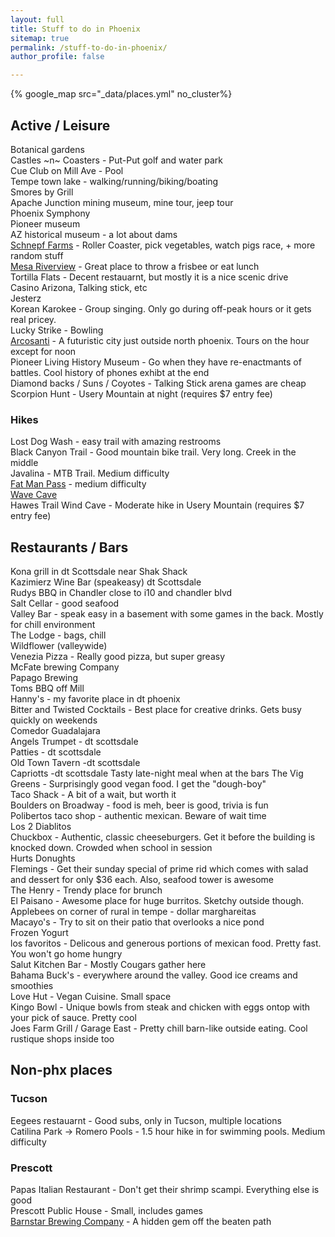 ```yaml
---
layout: full
title: Stuff to do in Phoenix
sitemap: true
permalink: /stuff-to-do-in-phoenix/
author_profile: false

---
```


{% google_map src="_data/places.yml" no_cluster%}

## Active / Leisure
Botanical gardens  
Castles ~n~ Coasters - Put-Put golf and water park  
Cue Club on Mill Ave - Pool  
Tempe town lake - walking/running/biking/boating  
Smores by Grill  
Apache Junction mining museum, mine tour, jeep tour  
Phoenix Symphony  
Pioneer museum  
AZ historical museum - a lot about dams  
[Schnepf Farms](https://beckzlife.com/2018/02/17/schnepf-farms/) - Roller Coaster, pick vegetables, watch pigs race, + more random stuff  
[Mesa Riverview](https://beckzlife.com/2018/01/30/basking-in-arizonas-beauty/) - Great place to throw a frisbee or eat lunch  
Tortilla Flats - Decent restauarnt, but mostly it is a nice scenic drive  
Casino Arizona, Talking stick, etc    
Jesterz  
Korean Karokee - Group singing. Only go during off-peak hours or it gets real pricey.   
Lucky Strike - Bowling  
[Arcosanti](https://beckzlife.com/2018/01/28/arcosanti-a-city-of-the-future-hidden-in-the-desert/) - A futuristic city just outside north   phoenix. Tours on the hour except for noon  
Pioneer Living History Museum - Go when they have re-enactmants of battles. Cool history of phones exhibt at the end   
Diamond backs / Suns / Coyotes - Talking Stick arena games are cheap  
Scorpion Hunt - Usery Mountain at night (requires $7 entry fee)

### Hikes
Lost Dog Wash - easy trail with amazing restrooms  
Black Canyon Trail - Good mountain bike trail. Very long. Creek in the middle  
Javalina - MTB Trail. Medium difficulty  
[Fat Man Pass](https://beckzlife.com/2018/04/04/squeezing-through-fat-mans-pass-to-hidden-valley-south-mountain/) - medium difficulty  
[Wave Cave](https://beckzlife.com/2018/03/23/wave-cave-superstition%e2%80%8b-wilderness/)  
Hawes Trail
Wind Cave - Moderate hike in Usery Mountain (requires $7 entry fee)
  

 
## Restaurants / Bars

Kona grill in dt Scottsdale near Shak Shack  
Kazimierz Wine Bar (speakeasy) dt Scottsdale  
Rudys BBQ in Chandler close to i10 and chandler blvd  
Salt Cellar - good seafood  
Valley Bar - speak easy in a basement with some games in the back. Mostly for chill environment  
The Lodge - bags, chill  
Wildflower (valleywide)  
Venezia Pizza - Really good pizza, but super greasy  
McFate brewing Company  
Papago Brewing  
Toms BBQ off Mill  
Hanny's - my favorite place in dt phoenix  
Bitter and Twisted Cocktails - Best place for creative drinks. Gets busy quickly on weekends  
Comedor Guadalajara  
Angels Trumpet - dt scottsdale  
Patties - dt scottsdale  
Old Town Tavern -dt scottsdale    
Capriotts -dt scottsdale  Tasty late-night meal when at the bars
The Vig
Greens - Surprisingly good vegan food. I get the "dough-boy"  
Taco Shack - A bit of a wait, but worth it  
Boulders on Broadway - food is meh, beer is good, trivia is fun  
Polibertos taco shop - authentic mexican. Beware of wait time  
Los 2 Diablitos  
Chuckbox  - Authentic, classic cheeseburgers. Get it before the building is knocked down. Crowded when school in session  
Hurts Donughts  
Flemings - Get their sunday special of prime rid which comes with salad and dessert for only $36 each. Also, seafood tower is awesome  
The Henry - Trendy place for brunch  
El Paisano - Awesome place for huge burritos. Sketchy outside though. 
Applebees on corner of rural in tempe - dollar marghareitas  
Macayo's - Try to sit on their patio that overlooks a nice pond  
Frozen Yogurt  
los favoritos - Delicous and generous portions of mexican food. Pretty fast. You won't go home hungry   
Salut Kitchen Bar - Mostly Cougars gather here  
Bahama Buck's - everywhere around the valley. Good ice creams and smoothies   
Love Hut - Vegan Cuisine. Small space   
Kingo Bowl - Unique bowls from steak and chicken with eggs ontop with your pick of sauce. Pretty cool   
Joes Farm Grill / Garage East - Pretty chill barn-like outside eating. Cool rustique shops inside too  


## Non-phx places

### Tucson
Eegees restauarnt - Good subs, only in Tucson, multiple locations  
Catilina Park -> Romero Pools - 1.5 hour hike in for swimming pools. Medium difficulty  

### Prescott
Papas Italian Restaurant - Don't get their shrimp scampi. Everything else is good  
Prescott Public House - Small, includes games     
[Barnstar Brewing Company](https://beckzlife.com/2018/04/02/24-hours-in-prescott/) - A hidden gem off the beaten path  
